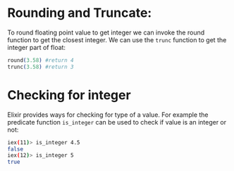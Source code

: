 # Rounding and Truncate:
To round floating point value to get integer we can invoke the round function to get the closest integer. We can use the `trunc` function to get the integer part of float:
```elixir
round(3.58) #return 4
trunc(3.58) #return 3
```
# Checking for integer
Elixir provides ways for checking for type of a value. For example the predicate function `is_integer` can be used to check if value is an integer or not:
```sh
iex(11)> is_integer 4.5  
false  
iex(12)> is_integer 5  
true
```